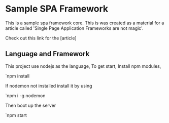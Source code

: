 # Sample SPA Framework #

This is a sample spa framework core. This is was created as a material for a article called 'Single Page Application 
Frameworks are not magic'.

Check out this link for the [article] 

## Language and Framework ##

This project use nodejs as the language, To get start, Install npm modules,

`npm install

If nodemon not installed install it by using

`npm i -g nodemon

Then boot up the server

`npm start